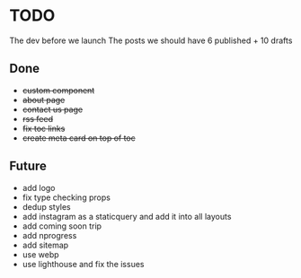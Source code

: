 # TODO

The dev before we launch
The posts we should have 6 published + 10 drafts

## Done

* ~~custom component~~
* ~~about page~~
* ~~contact us page~~
* ~~rss feed~~
* ~~fix toc links~~
* ~~create meta card on top of toc~~

## Future

* add logo
* fix type checking props
* dedup styles
* add instagram as a staticquery and add it into all layouts
* add coming soon trip
* add nprogress
* add sitemap
* use webp
* use lighthouse and fix the issues
